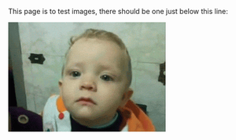 This page is to test images, there should be one just below this line:

![Test Image](images/test.gif)
